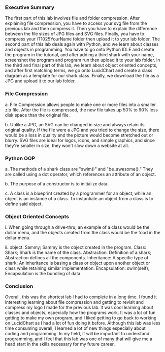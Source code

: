 ### Executive Summary
The first part of this lab involves file and folder compression. After explaining file compression, you have to access your svg file from the previous lab and then compress it. Then you have to explain the difference between the file sizes of JPG files and SVG files. Finally, you have to compress your IT1025YourName folder then upload it to your lab folder. The second part of this lab deals again with Python, and we learn about classes and objects in programming. You have to go onto Python IDLE and create the program in the tutorial, and after adding a third shark with your name, screenshot the program and program run then upload it to your lab folder. In the third and final part of this lab, we learn about object oriented concepts, and after first matching terms, we go onto LucidChart and create a class diagram as a template for our shark class. Finally, we download the file as a JPG and upload it to our lab folder.

### File Compression

a. File Compression allows people to make one or more files into a smaller zip file. After the file is compressed, the new file takes up 50% to 90% less disk space than the original file.

b. Unlike a JPG, an SVG can be changed in size and always retain its original quality. If the file were a JPG and you tried to change the size, there would be a loss in quality and the picture would become stretched out or blurry. SVG files are ideal for logos, icons, and simple graphics, and since they're smaller in size, they won't slow down a website at all.

### Python OOP

a. The methods of a shark class are "swim()" and "be_awesome()." They are called using a dot operator, which references an attribute of an object.

b. The purpose of a constructor is to initialize data.

c. A class is a blueprint created by a programmer for an object, while an object is an instance of a class. To instantiate an object from a class is to define said object.

### Object Oriented Concepts

i. When going through a drive-thru, an example of a class would be the dollar menu, and the objects created from the class would be the food in the dollar menu.

ii. object: Sammy; Sammy is the object created in the program. Class: Shark; Shark is the name of the class. Abstraction: Definition of a shark; Abstraction defines all the components. Inheritance: A specific type of shark: An inheritance is basing a class or object upon another object or class while retaining similar implementation. Encapsulation: swim(self); Encapsulation is the bundling of data.

### Conclusion
Overall, this was the shortest lab I had to complete in a long time. I found it interesting learning about file compression and getting to revisit and compress my logo I made for the previous lab. It was cool learning about classes and objects, especially how the programs work. It was a lot of fun getting to make my own program, and I liked getting to go back to working on LucidChart as I had a lot of fun doing it before. Although this lab was less time consuming overall, I learned a lot of new things especially about coding and programming. In my field, it will be important to understand programming, and I feel that this lab was one of many that will give me a head start in the skills necessary for my future career.
